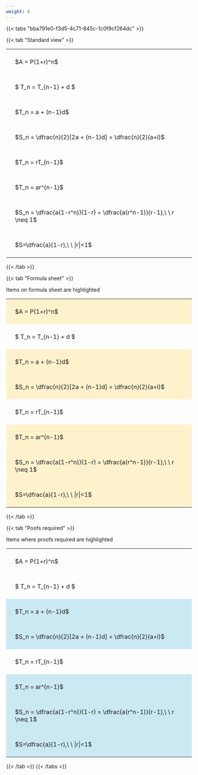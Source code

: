 ```yaml
---
weight: 8
---
```


{{< tabs "bba791e0-f3d5-4c71-845c-1c0f9cf264dc" >}}

{{< tab "Standard view" >}}

<style type="text/css">
#T_4f017 th.col_heading {
  text-align: left;
  font-size: 1em;
}
#T_4f017 td {
  text-align: left;
  font-size: 1em;
  padding: 1.5em;
}
</style>
<table id="T_4f017">
  <thead>
  </thead>
  <tbody>
    <tr>
      <td id="T_4f017_row0_col0" class="data row0 col0" >$A = P(1+r)^n$</td>
    </tr>
    <tr>
      <td id="T_4f017_row1_col0" class="data row1 col0" >$ T_n = T_{n-1} + d $</td>
    </tr>
    <tr>
      <td id="T_4f017_row2_col0" class="data row2 col0" >$T_n = a + (n-1)d$</td>
    </tr>
    <tr>
      <td id="T_4f017_row3_col0" class="data row3 col0" >$S_n = \dfrac{n}{2}[2a + (n-1)d] = \dfrac{n}{2}(a+l)$</td>
    </tr>
    <tr>
      <td id="T_4f017_row4_col0" class="data row4 col0" >$T_n = rT_{n-1}$</td>
    </tr>
    <tr>
      <td id="T_4f017_row5_col0" class="data row5 col0" >$T_n = ar^{n-1}$</td>
    </tr>
    <tr>
      <td id="T_4f017_row6_col0" class="data row6 col0" >$S_n = \dfrac{a(1-r^n)}{1-r} = \dfrac{a(r^n-1)}{r-1},\ \  r \neq 1$</td>
    </tr>
    <tr>
      <td id="T_4f017_row7_col0" class="data row7 col0" >$S=\dfrac{a}{1-r},\ \ |r|<1$</td>
    </tr>
  </tbody>
</table>
{{< /tab >}}

{{< tab "Formula sheet" >}}

Items on formula sheet are highlighted 
<br>
<style type="text/css">
#T_466f0 th.col_heading {
  text-align: left;
  font-size: 1em;
}
#T_466f0 td {
  text-align: left;
  font-size: 1em;
  padding: 1.5em;
}
#T_466f0_row0_col0, #T_466f0_row2_col0, #T_466f0_row3_col0, #T_466f0_row5_col0, #T_466f0_row6_col0, #T_466f0_row7_col0 {
  background-color: rgba(255,194,10, 0.2);
}
#T_466f0_row1_col0, #T_466f0_row4_col0 {
  background-color: rgba(0,0,0,0);
}
</style>
<table id="T_466f0">
  <thead>
  </thead>
  <tbody>
    <tr>
      <td id="T_466f0_row0_col0" class="data row0 col0" >$A = P(1+r)^n$</td>
    </tr>
    <tr>
      <td id="T_466f0_row1_col0" class="data row1 col0" >$ T_n = T_{n-1} + d $</td>
    </tr>
    <tr>
      <td id="T_466f0_row2_col0" class="data row2 col0" >$T_n = a + (n-1)d$</td>
    </tr>
    <tr>
      <td id="T_466f0_row3_col0" class="data row3 col0" >$S_n = \dfrac{n}{2}[2a + (n-1)d] = \dfrac{n}{2}(a+l)$</td>
    </tr>
    <tr>
      <td id="T_466f0_row4_col0" class="data row4 col0" >$T_n = rT_{n-1}$</td>
    </tr>
    <tr>
      <td id="T_466f0_row5_col0" class="data row5 col0" >$T_n = ar^{n-1}$</td>
    </tr>
    <tr>
      <td id="T_466f0_row6_col0" class="data row6 col0" >$S_n = \dfrac{a(1-r^n)}{1-r} = \dfrac{a(r^n-1)}{r-1},\ \  r \neq 1$</td>
    </tr>
    <tr>
      <td id="T_466f0_row7_col0" class="data row7 col0" >$S=\dfrac{a}{1-r},\ \ |r|<1$</td>
    </tr>
  </tbody>
</table>
{{< /tab >}}

{{< tab "Poofs required" >}}

Items where proofs required are highlighted 
<br>
<style type="text/css">
#T_d642d th.col_heading {
  text-align: left;
  font-size: 1em;
}
#T_d642d td {
  text-align: left;
  font-size: 1em;
  padding: 1.5em;
}
#T_d642d_row0_col0, #T_d642d_row1_col0, #T_d642d_row4_col0 {
  background-color: rgba(0,0,0,0);
}
#T_d642d_row2_col0, #T_d642d_row3_col0, #T_d642d_row5_col0, #T_d642d_row6_col0, #T_d642d_row7_col0 {
  background-color: rgba(0,150,200, 0.2);
}
</style>
<table id="T_d642d">
  <thead>
  </thead>
  <tbody>
    <tr>
      <td id="T_d642d_row0_col0" class="data row0 col0" >$A = P(1+r)^n$</td>
    </tr>
    <tr>
      <td id="T_d642d_row1_col0" class="data row1 col0" >$ T_n = T_{n-1} + d $</td>
    </tr>
    <tr>
      <td id="T_d642d_row2_col0" class="data row2 col0" >$T_n = a + (n-1)d$</td>
    </tr>
    <tr>
      <td id="T_d642d_row3_col0" class="data row3 col0" >$S_n = \dfrac{n}{2}[2a + (n-1)d] = \dfrac{n}{2}(a+l)$</td>
    </tr>
    <tr>
      <td id="T_d642d_row4_col0" class="data row4 col0" >$T_n = rT_{n-1}$</td>
    </tr>
    <tr>
      <td id="T_d642d_row5_col0" class="data row5 col0" >$T_n = ar^{n-1}$</td>
    </tr>
    <tr>
      <td id="T_d642d_row6_col0" class="data row6 col0" >$S_n = \dfrac{a(1-r^n)}{1-r} = \dfrac{a(r^n-1)}{r-1},\ \  r \neq 1$</td>
    </tr>
    <tr>
      <td id="T_d642d_row7_col0" class="data row7 col0" >$S=\dfrac{a}{1-r},\ \ |r|<1$</td>
    </tr>
  </tbody>
</table>
{{< /tab >}}
{{< /tabs >}}